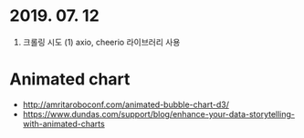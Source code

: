 # 2019. 07. 12
1. 크롤링 시도
  (1) axio, cheerio 라이브러리 사용

# Animated chart
- http://amritaroboconf.com/animated-bubble-chart-d3/
- https://www.dundas.com/support/blog/enhance-your-data-storytelling-with-animated-charts
